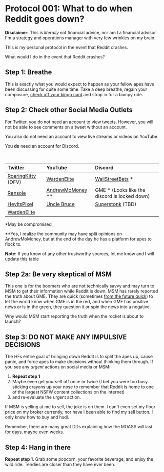 # Protocol 001: What to do when Reddit goes down?

**Disclaimer:** This is *literally* not financial advice, nor am I a financial advisor. I'm a strategy and operations manager with very few wrinkles on my brain.

This is my personal protocol in the event that Reddit crashes.

What would I do in the event that Reddit crashes?

## Step 1: Breathe

This is exactly what you would expect to happen as your fellow apes have been discussing for quite some time. Take a deep breathe, regain your composure, [check off your bingo card](https://www.reddit.com/r/Superstonk/comments/mpadm6/its_time_to_play_bingo_of_the_week/) and strap in for a bumpy ride.

## Step 2: Check other Social Media Outlets

For Twitter, you do not need an account to view tweets. However, you will not be able to see comments on a tweet without an account.

You also do not need an account to view live streams or videos on YouTube.

You **do** need an account for Discord.

&#x200B;

|Twitter|YouTube|Discord|
|:-|:-|:-|
|[RoaringKitty](https://twitter.com/TheRoaringKitty?) (DFV)|[WardenElite](https://www.youtube.com/channel/UCZDDUjJl54h9UidiwVotM_g)|[WallStreetBets](https://discord.gg/wallstreetbets) \*|
|[Rensole](https://twitter.com/rensole?)|[AndrewMoMoney](https://www.youtube.com/channel/UC23emuGbNM7twofQIrEgPBQ) \*\*|~~GME~~ \* (Looks like the discord is locked down)|
|[HeyItsPixel](https://twitter.com/HeyItsPixel1?)|[Uncle Bruce](https://www.youtube.com/channel/UCYNM_dInWi_glMZT3gxqxPQ)|[Superstonk](https://www.reddit.com/r/Superstonk/wiki/index#wiki_.1F98D_discord) (TBD)|
|[WardenElite](https://twitter.com/warden_elite?)|||

\*May be compromised

\*\*Yes, I realize the community may have split opinions on AndrewMoMoney, but at the end of the day he has a platform for apes to flock to.

**Note:** If you know of any other trustworthy sources, let me know and I will update this table

## Step 2a: Be very skeptical of MSM

This one is for the boomers who are not technically savvy and may turn to MSM to get their information while Reddit is down. MSM has rarely reported the truth about GME. They are quick (sometimes [from the future quick](https://www.reddit.com/r/Superstonk/comments/mpholj/wow_that_is_some_really_good_reporting_wish_i/)) to let the world know when GME is in the red, and when GME has positive news or is in the green, they question it or spin the news into a negative.

Why would MSM start reporting the truth when the rocket is about to launch?

## Step 3: DO NOT MAKE ANY IMPULSIVE DECISIONS

The HFs entire goal of bringing down Reddit is to split the apes up, cause panic, and force apes to make decisions without thinking them through. If you see any *urgent* actions on social media or MSM:

1. **Repeat step 1**
2. Maybe even get yourself off once or twice (I bet you were too busy sticking crayons up your nose to remember that Reddit is home to one of the largest NSFW content collections on the internet)
3. and re-evaluate the urgent action.

If MSM is yelling at me to sell, the joke is on them. I can't even set my floor price on my broker currently, nor have I been able to find my sell button. I only know how to buy and hodl.

Remember, there are many great DDs explaining how the MOASS will last for days, maybe even weeks.

## Step 4: Hang in there

**Repeat step 1**. Grab some popcorn, your favorite beverage, and enjoy the wild ride. Tendies are closer than they have ever been.

